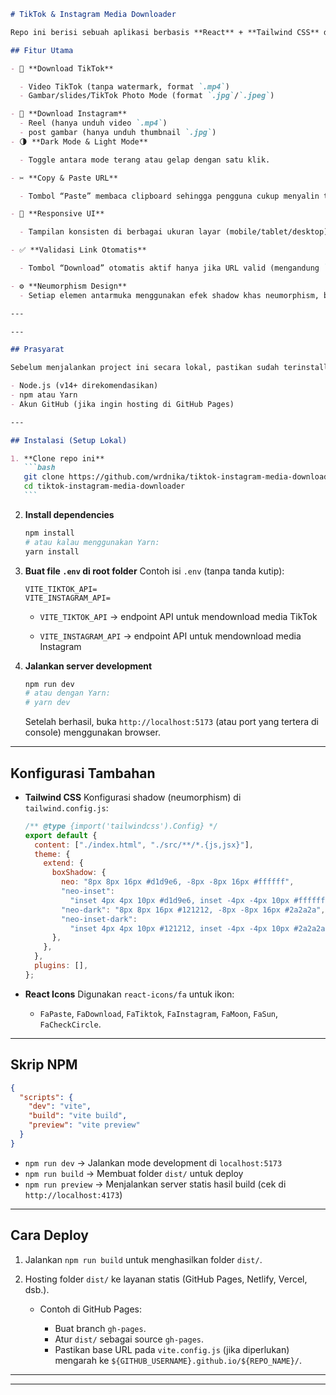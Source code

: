 ````markdown
# TikTok & Instagram Media Downloader

Repo ini berisi sebuah aplikasi berbasis **React** + **Tailwind CSS** dengan tema **neumorphism** (light & dark mode) yang memungkinkan pengguna untuk mengunduh media (video/GIF/gambar) dari TikTok maupun Instagram secara langsung tanpa watermark.

## Fitur Utama

- 🎥 **Download TikTok**

  - Video TikTok (tanpa watermark, format `.mp4`)
  - Gambar/slides/TikTok Photo Mode (format `.jpg`/`.jpeg`)

- 📸 **Download Instagram**
  - Reel (hanya unduh video `.mp4`)
  - post gambar (hanya unduh thumbnail `.jpg`)
- 🌗 **Dark Mode & Light Mode**

  - Toggle antara mode terang atau gelap dengan satu klik.

- ✂️ **Copy & Paste URL**

  - Tombol “Paste” membaca clipboard sehingga pengguna cukup menyalin tautan di aplikasi TikTok/Instagram lalu klik “Paste”.

- 🔄 **Responsive UI**

  - Tampilan konsisten di berbagai ukuran layar (mobile/tablet/desktop).

- ✅ **Validasi Link Otomatis**

  - Tombol “Download” otomatis aktif hanya jika URL valid (mengandung `tiktok.com` atau `instagram.com`/`ig.com`).

- ⚙️ **Neumorphism Design**
  - Setiap elemen antarmuka menggunakan efek shadow khas neumorphism, baik di light maupun dark mode.

---

---

## Prasyarat

Sebelum menjalankan project ini secara lokal, pastikan sudah terinstall:

- Node.js (v14+ direkomendasikan)
- npm atau Yarn
- Akun GitHub (jika ingin hosting di GitHub Pages)

---

## Instalasi (Setup Lokal)

1. **Clone repo ini**
   ```bash
   git clone https://github.com/wrdnika/tiktok-instagram-media-downloader.git
   cd tiktok-instagram-media-downloader
   ```
````

2. **Install dependencies**

   ```bash
   npm install
   # atau kalau menggunakan Yarn:
   yarn install
   ```

3. **Buat file `.env` di root folder**
   Contoh isi `.env` (tanpa tanda kutip):

   ```
   VITE_TIKTOK_API=
   VITE_INSTAGRAM_API=
   ```

   - `VITE_TIKTOK_API` → endpoint API untuk mendownload media TikTok

   - `VITE_INSTAGRAM_API` → endpoint API untuk mendownload media Instagram

4. **Jalankan server development**

   ```bash
   npm run dev
   # atau dengan Yarn:
   # yarn dev
   ```

   Setelah berhasil, buka `http://localhost:5173` (atau port yang tertera di console) menggunakan browser.

---

## Konfigurasi Tambahan

- **Tailwind CSS**
  Konfigurasi shadow (neumorphism) di `tailwind.config.js`:

  ```js
  /** @type {import('tailwindcss').Config} */
  export default {
    content: ["./index.html", "./src/**/*.{js,jsx}"],
    theme: {
      extend: {
        boxShadow: {
          neo: "8px 8px 16px #d1d9e6, -8px -8px 16px #ffffff",
          "neo-inset":
            "inset 4px 4px 10px #d1d9e6, inset -4px -4px 10px #ffffff",
          "neo-dark": "8px 8px 16px #121212, -8px -8px 16px #2a2a2a",
          "neo-inset-dark":
            "inset 4px 4px 10px #121212, inset -4px -4px 10px #2a2a2a",
        },
      },
    },
    plugins: [],
  };
  ```

- **React Icons**
  Digunakan `react-icons/fa` untuk ikon:

  - `FaPaste`, `FaDownload`, `FaTiktok`, `FaInstagram`, `FaMoon`, `FaSun`, `FaCheckCircle`.

---

## Skrip NPM

```json
{
  "scripts": {
    "dev": "vite",
    "build": "vite build",
    "preview": "vite preview"
  }
}
```

- `npm run dev` → Jalankan mode development di `localhost:5173`
- `npm run build` → Membuat folder `dist/` untuk deploy
- `npm run preview` → Menjalankan server statis hasil build (cek di `http://localhost:4173`)

---

## Cara Deploy

1. Jalankan `npm run build` untuk menghasilkan folder `dist/`.
2. Hosting folder `dist/` ke layanan statis (GitHub Pages, Netlify, Vercel, dsb.).

   - Contoh di GitHub Pages:

     - Buat branch `gh-pages`.
     - Atur `dist/` sebagai source `gh-pages`.
     - Pastikan base URL pada `vite.config.js` (jika diperlukan) mengarah ke `${GITHUB_USERNAME}.github.io/${REPO_NAME}/`.

---

---

```

```
